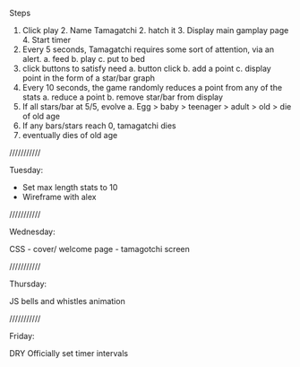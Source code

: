 Steps

1. Click play
    2. Name Tamagatchi 
    2. hatch it 
    3. Display main gamplay page
    4. Start timer
5. Every 5 seconds, Tamagatchi requires some sort of attention, via an alert.
    a. feed
    b. play
    c. put to bed 
6. click buttons to satisfy need
    a. button click
    b. add a point 
    c. display point in the form of a star/bar graph
5. Every 10 seconds, the game randomly reduces a point from any of the stats
    a. reduce a point
    b. remove star/bar from display 
6. If all stars/bar at 5/5, evolve
    a. Egg > baby > teenager > adult > old > die of old age 
7. If any bars/stars reach 0, tamagatchi dies
8. eventually dies of old age 



///////////

Tuesday: 

- Set max length stats to 10 
- Wireframe with alex 

///////////

Wednesday:


CSS
    - cover/ welcome page 
    - tamagotchi screen


///////////

Thursday:

JS bells and whistles 
animation 


///////////

Friday:

DRY
Officially set timer intervals 


